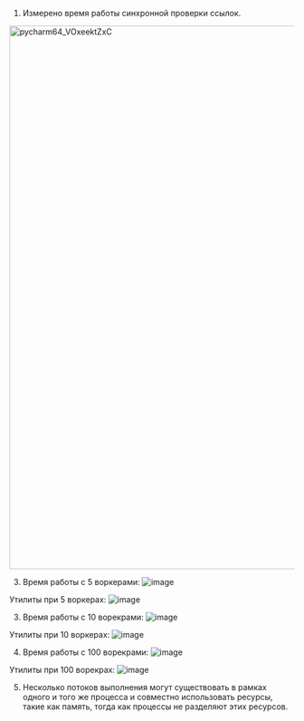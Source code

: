 1) Измерено время работы синхронной проверки ссылок.
<img width="960" alt="pycharm64_VOxeektZxC" src="https://user-images.githubusercontent.com/79083395/143775059-b8f2ac8d-5578-497d-b2da-e01bae7b78aa.png">

3) Время работы с 5 воркерами:
![image](https://user-images.githubusercontent.com/79083395/143718872-11e38918-21db-4d62-b1e7-7fe8a2f08309.png)

Утилиты при 5 воркерах:
![image](https://user-images.githubusercontent.com/79083395/143731425-0ced7265-4a49-498d-b867-5d4048f5514d.png)

3) Время работы с 10 ворекрами: 
![image](https://user-images.githubusercontent.com/79083395/143743812-49b16e94-5e5c-4560-8963-2d488287af99.png)

Утилиты при 10 воркерах:
![image](https://user-images.githubusercontent.com/79083395/143746266-66cb9631-d5cb-4996-b78c-621baebf53d6.png)

4) Время работы с 100 ворекрами:
![image](https://user-images.githubusercontent.com/79083395/143735531-ad912b61-822a-45b4-9f0d-6294b4d0e7fb.png)

Утилиты при 100 ворекрах:
![image](https://user-images.githubusercontent.com/79083395/143774986-89fbd181-2ab2-4119-943f-b26c8d761fb3.png)

5) Несколько потоков выполнения могут существовать в рамках одного и того же процесса и совместно использовать ресурсы, такие как память, тогда как процессы не разделяют этих ресурсов.
